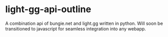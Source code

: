 # light-gg-api-outline
A combination api of bungie.net and light.gg written in python. Will soon be transitioned to javascript for seamless integration into any webapp.
